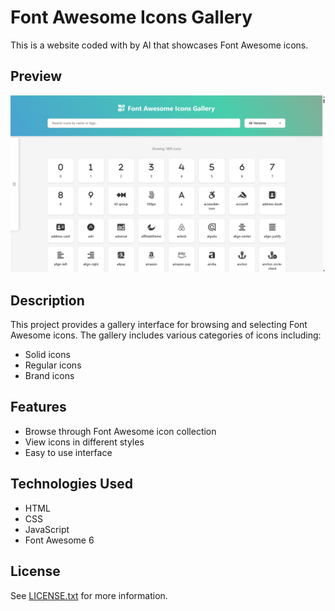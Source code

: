 # Font Awesome Icons Gallery

This is a website coded with by AI that showcases Font Awesome icons.

## Preview

![Font Awesome Icons Gallery Preview](docs/images/screenshot.png)

## Description

This project provides a gallery interface for browsing and selecting Font Awesome icons. The gallery includes various categories of icons including:
- Solid icons
- Regular icons
- Brand icons

## Features
- Browse through Font Awesome icon collection
- View icons in different styles
- Easy to use interface

## Technologies Used
- HTML
- CSS
- JavaScript
- Font Awesome 6

## License
See [LICENSE.txt](LICENSE.txt) for more information.